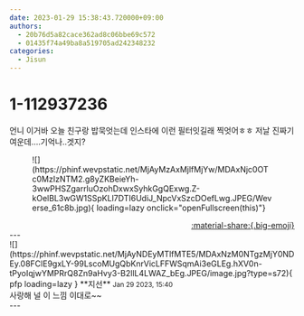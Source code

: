 ```yaml
---
date: 2023-01-29 15:38:43.720000+09:00
authors:
  - 20b76d5a82cace362ad8c06bbe69c572
  - 01435f74a49ba8a519705ad242348232
categories:
  - Jisun
---
```


# 1-112937236

<div class="post-container" markdown="1">
<div class="content-container md-sidebar__scrollwrap" markdown="1">

언니 이거바 오늘 친구랑 밥묵엇는데 인스타에 이런 필터잇길래 찍엇어ㅎㅎ 저날 진짜기여운데....기억나..겟지?
<figure markdown="1">
![](https://phinf.wevpstatic.net/MjAyMzAxMjlfMjYw/MDAxNjc0OTc0MzIzNTM2.g8yZKBeieYh-3wwPHSZgarrluOzohDxwxSyhkGgQExwg.Z-kOelBL3wGW1SSpKLl7DTI6UdiJ_NpcVxSzcDOefLwg.JPEG/Weverse_61c8b.jpg){ loading=lazy onclick="openFullscreen(this)"}
</figure>


</div>
</div>

<div style="text-align: right;" markdown="1">
<a href="https://weverse.io/fromis9/fanpost/1-112937236" style="text-align: right;">:material-share:{.big-emoji}</a>
</div>
---

<div class="comments-container md-sidebar__scrollwrap" markdown="1">
<div class="comment" markdown="1">
<div class='id-container' markdown="1">
![](https://phinf.wevpstatic.net/MjAyNDEyMTlfMTE5/MDAxNzM0NTgzMjY0NDEy.08FClE9gxLY-99LscoMUgQbKnrVicLFFWSqmAi3eGLEg.hXV0n-tPyoIqjwYMPRrQ8Zn9aHvy3-B2llL4LWAZ_bEg.JPEG/image.jpg?type=s72){ pfp loading=lazy }
**<span class="artist">지선</span>** <small>Jan 29 2023, 15:40</small><br>
</div>
<div class='comment-body' markdown="1">
사랑해 널 이 느낌 이대로~~
</div>
</div>
</div>
---
